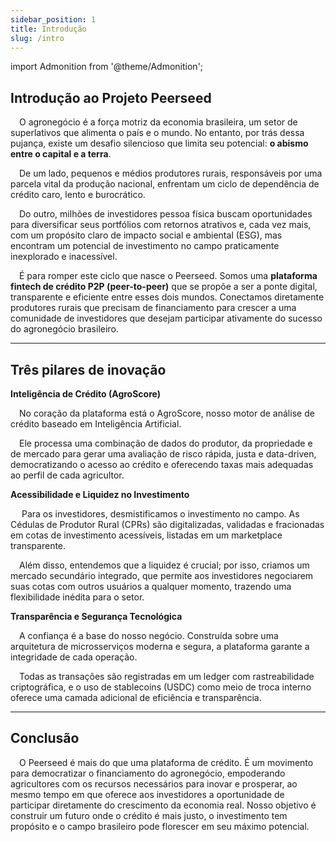 ```yaml
---
sidebar_position: 1
title: Introdução
slug: /intro
---
```


import Admonition from '@theme/Admonition';

## Introdução ao Projeto Peerseed
&emsp;O agronegócio é a força motriz da economia brasileira, um setor de superlativos que alimenta o país e o mundo. No entanto, por trás dessa pujança, existe um desafio silencioso que limita seu potencial: **o abismo entre o capital e a terra**.

&emsp;De um lado, pequenos e médios produtores rurais, responsáveis por uma parcela vital da produção nacional, enfrentam um ciclo de dependência de crédito caro, lento e burocrático.

&emsp;Do outro, milhões de investidores pessoa física buscam oportunidades para diversificar seus portfólios com retornos atrativos e, cada vez mais, com um propósito claro de impacto social e ambiental (ESG), mas encontram um potencial de investimento no campo praticamente inexplorado e inacessível.

&emsp;É para romper este ciclo que nasce o Peerseed. Somos uma **plataforma fintech de crédito P2P (peer-to-peer)** que se propõe a ser a ponte digital, transparente e eficiente entre esses dois mundos. Conectamos diretamente produtores rurais que precisam de financiamento para crescer a uma comunidade de investidores que desejam participar ativamente do sucesso do agronegócio brasileiro.

---
## Três pilares de inovação

**Inteligência de Crédito (AgroScore)**

&emsp;No coração da plataforma está o AgroScore, nosso motor de análise de crédito baseado em Inteligência Artificial.

&emsp;Ele processa uma combinação de dados do produtor, da propriedade e de mercado para gerar uma avaliação de risco rápida, justa e data-driven, democratizando o acesso ao crédito e oferecendo taxas mais adequadas ao perfil de cada agricultor.

**Acessibilidade e Liquidez no Investimento**

&emsp; Para os investidores, desmistificamos o investimento no campo. As Cédulas de Produtor Rural (CPRs) são digitalizadas, validadas e fracionadas em cotas de investimento acessíveis, listadas em um marketplace transparente.

&emsp;Além disso, entendemos que a liquidez é crucial; por isso, criamos um mercado secundário integrado, que permite aos investidores negociarem suas cotas com outros usuários a qualquer momento, trazendo uma flexibilidade inédita para o setor.

**Transparência e Segurança Tecnológica**

&emsp;A confiança é a base do nosso negócio. Construída sobre uma arquitetura de microsserviços moderna e segura, a plataforma garante a integridade de cada operação.

&emsp;Todas as transações são registradas em um ledger com rastreabilidade criptográfica, e o uso de stablecoins (USDC) como meio de troca interno oferece uma camada adicional de eficiência e transparência.

---
## Conclusão

&emsp;O Peerseed é mais do que uma plataforma de crédito. É um movimento para democratizar o financiamento do agronegócio, empoderando agricultores com os recursos necessários para inovar e prosperar, ao mesmo tempo em que oferece aos investidores a oportunidade de participar diretamente do crescimento da economia real. Nosso objetivo é construir um futuro onde o crédito é mais justo, o investimento tem propósito e o campo brasileiro pode florescer em seu máximo potencial.